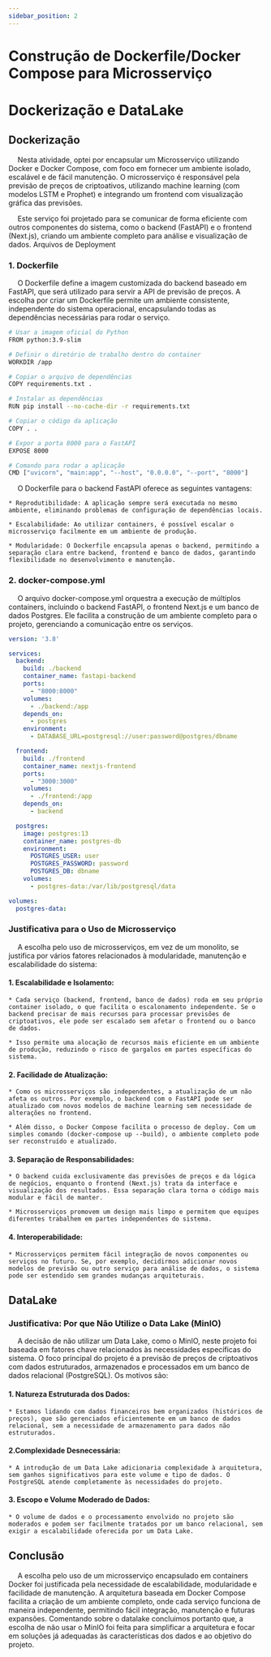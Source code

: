 ```yaml
---
sidebar_position: 2
---
```


# Construção de Dockerfile/Docker Compose para Microsserviço

# Dockerização e DataLake

## Dockerização

&emsp; Nesta atividade, optei por encapsular um Microsserviço utilizando Docker e Docker Compose, com foco em fornecer um ambiente isolado, escalável e de fácil manutenção. O microsserviço é responsável pela previsão de preços de criptoativos, utilizando machine learning (com modelos LSTM e Prophet) e integrando um frontend com visualização gráfica das previsões. 

&emsp; Este serviço foi projetado para se comunicar de forma eficiente com outros componentes do sistema, como o backend (FastAPI) e o frontend (Next.js), criando um ambiente completo para análise e visualização de dados.
Arquivos de Deployment

### 1. Dockerfile

&emsp; O Dockerfile define a imagem customizada do backend baseado em FastAPI, que será utilizado para servir a API de previsão de preços. A escolha por criar um Dockerfile permite um ambiente consistente, independente do sistema operacional, encapsulando todas as dependências necessárias para rodar o serviço.

```bash
# Usar a imagem oficial do Python
FROM python:3.9-slim

# Definir o diretório de trabalho dentro do container
WORKDIR /app

# Copiar o arquivo de dependências
COPY requirements.txt .

# Instalar as dependências
RUN pip install --no-cache-dir -r requirements.txt

# Copiar o código da aplicação
COPY . .

# Expor a porta 8000 para o FastAPI
EXPOSE 8000

# Comando para rodar a aplicação
CMD ["uvicorn", "main:app", "--host", "0.0.0.0", "--port", "8000"]
```

&emsp; O Dockerfile para o backend FastAPI oferece as seguintes vantagens:

    * Reprodutibilidade: A aplicação sempre será executada no mesmo ambiente, eliminando problemas de configuração de dependências locais.

    * Escalabilidade: Ao utilizar containers, é possível escalar o microsserviço facilmente em um ambiente de produção.
    
    * Modularidade: O Dockerfile encapsula apenas o backend, permitindo a separação clara entre backend, frontend e banco de dados, garantindo flexibilidade no desenvolvimento e manutenção.

### 2. docker-compose.yml

&emsp; O arquivo docker-compose.yml orquestra a execução de múltiplos containers, incluindo o backend FastAPI, o frontend Next.js e um banco de dados Postgres. Ele facilita a construção de um ambiente completo para o projeto, gerenciando a comunicação entre os serviços.

```yml
version: '3.8'

services:
  backend:
    build: ./backend
    container_name: fastapi-backend
    ports:
      - "8000:8000"
    volumes:
      - ./backend:/app
    depends_on:
      - postgres
    environment:
      - DATABASE_URL=postgresql://user:password@postgres/dbname

  frontend:
    build: ./frontend
    container_name: nextjs-frontend
    ports:
      - "3000:3000"
    volumes:
      - ./frontend:/app
    depends_on:
      - backend

  postgres:
    image: postgres:13
    container_name: postgres-db
    environment:
      POSTGRES_USER: user
      POSTGRES_PASSWORD: password
      POSTGRES_DB: dbname
    volumes:
      - postgres-data:/var/lib/postgresql/data

volumes:
  postgres-data:
```
### Justificativa para o Uso de Microsserviço

&emsp; A escolha pelo uso de microsserviços, em vez de um monolito, se justifica por vários fatores relacionados à modularidade, manutenção e escalabilidade do sistema:

#### 1. Escalabilidade e Isolamento:

    * Cada serviço (backend, frontend, banco de dados) roda em seu próprio container isolado, o que facilita o escalonamento independente. Se o backend precisar de mais recursos para processar previsões de criptoativos, ele pode ser escalado sem afetar o frontend ou o banco de dados.
    
    * Isso permite uma alocação de recursos mais eficiente em um ambiente de produção, reduzindo o risco de gargalos em partes específicas do sistema.

#### 2. Facilidade de Atualização:

    * Como os microsserviços são independentes, a atualização de um não afeta os outros. Por exemplo, o backend com o FastAPI pode ser atualizado com novos modelos de machine learning sem necessidade de alterações no frontend.
    
    * Além disso, o Docker Compose facilita o processo de deploy. Com um simples comando (docker-compose up --build), o ambiente completo pode ser reconstruído e atualizado.

#### 3. Separação de Responsabilidades:

    * O backend cuida exclusivamente das previsões de preços e da lógica de negócios, enquanto o frontend (Next.js) trata da interface e visualização dos resultados. Essa separação clara torna o código mais modular e fácil de manter.
    
    * Microsserviços promovem um design mais limpo e permitem que equipes diferentes trabalhem em partes independentes do sistema.

#### 4. Interoperabilidade:

    * Microsserviços permitem fácil integração de novos componentes ou serviços no futuro. Se, por exemplo, decidirmos adicionar novos modelos de previsão ou outro serviço para análise de dados, o sistema pode ser estendido sem grandes mudanças arquiteturais.

## DataLake

### Justificativa: Por que Não Utilize o Data Lake (MinIO)

&emsp; A decisão de não utilizar um Data Lake, como o MinIO, neste projeto foi baseada em fatores chave relacionados às necessidades específicas do sistema. O foco principal do projeto é a previsão de preços de criptoativos com dados estruturados, armazenados e processados em um banco de dados relacional (PostgreSQL). Os motivos são:

  #### 1. Natureza Estruturada dos Dados: 
    * Estamos lidando com dados financeiros bem organizados (históricos de preços), que são gerenciados eficientemente em um banco de dados relacional, sem a necessidade de armazenamento para dados não estruturados.

  #### 2.Complexidade Desnecessária: 
    * A introdução de um Data Lake adicionaria complexidade à arquitetura, sem ganhos significativos para este volume e tipo de dados. O PostgreSQL atende completamente às necessidades do projeto.

  #### 3. Escopo e Volume Moderado de Dados: 
    * O volume de dados e o processamento envolvido no projeto são moderados e podem ser facilmente tratados por um banco relacional, sem exigir a escalabilidade oferecida por um Data Lake.


## Conclusão

&emsp; A escolha pelo uso de um microsserviço encapsulado em containers Docker foi justificada pela necessidade de escalabilidade, modularidade e facilidade de manutenção. A arquitetura baseada em Docker Compose facilita a criação de um ambiente completo, onde cada serviço funciona de maneira independente, permitindo fácil integração, manutenção e futuras expansões. Comentando sobre o datalake concluimos portanto que, a escolha de não usar o MinIO foi feita para simplificar a arquitetura e focar em soluções já adequadas às características dos dados e ao objetivo do projeto.